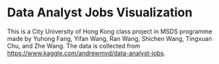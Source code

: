 # Data Analyst Jobs Visualization
This is a City University of Hong Kong class project in MSDS programme made by Yuhong Fang, Yifan Wang, Ran Wang, Shichen Wang, Tingxuan Chu, and Zhe Wang. The data is collected from https://www.kaggle.com/andrewmvd/data-analyst-jobs.
